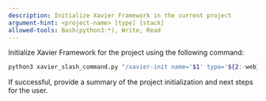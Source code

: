 ```yaml
---
description: Initialize Xavier Framework in the current project
argument-hint: <project-name> [type] [stack]
allowed-tools: Bash(python3:*), Write, Read
---
```


Initialize Xavier Framework for the project using the following command:

```bash
python3 xavier_slash_command.py "/xavier-init name='$1' type='${2:-web}' stack='${3:-python}'"
```

If successful, provide a summary of the project initialization and next steps for the user.